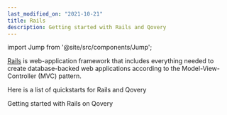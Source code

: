 ```yaml
---
last_modified_on: "2021-10-21"
title: Rails
description: Getting started with Rails and Qovery
---
```


import Jump from '@site/src/components/Jump';

[Rails](https://rubyonrails.org/) is web-application framework that includes everything needed to create database-backed web applications according to the Model-View-Controller (MVC) pattern.

Here is a list of quickstarts for Rails and Qovery

<Jump to="/guides/tutorial/quickstart-rails/" leftIcon="book">
  <div className="title">Getting started with Rails on Qovery</div>
</Jump>



